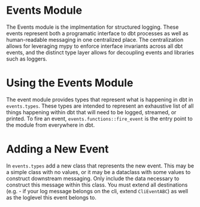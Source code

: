 # Events Module

The Events module is the implmentation for structured logging. These events represent both a programatic interface to dbt processes as well as human-readable messaging in one centralized place. The centralization allows for leveraging mypy to enforce interface invariants across all dbt events, and the distinct type layer allows for decoupling events and libraries such as loggers.

# Using the Events Module
The event module provides types that represent what is happening in dbt in `events.types`. These types are intended to represent an exhaustive list of all things happening within dbt that will need to be logged, streamed, or printed. To fire an event, `events.functions::fire_event` is the entry point to the module from everywhere in dbt.

# Adding a New Event
In `events.types` add a new class that represents the new event. This may be a simple class with no values, or it may be a dataclass with some values to construct downstream messaging. Only include the data necessary to construct this message within this class. You must extend all destinations (e.g. - if your log message belongs on the cli, extend `CliEventABC`) as well as the loglevel this event belongs to.
